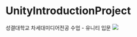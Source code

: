 # UnityIntroductionProject
성결대학교 차세대미디어전공 수업 - 유니티 입문
<img src = "https://media.discordapp.net/attachments/551371669315256330/1113248039243616347/image.png?width=2286&height=1288">

